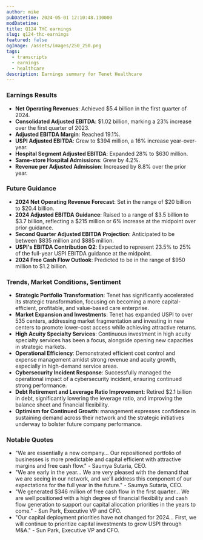 ```yaml
---
author: mike
pubDatetime: 2024-05-01 12:10:48.130000
modDatetime: 
title: Q124 THC earnings
slug: q124-thc-earnings
featured: false
ogImage: /assets/images/250_250.png
tags:
  - transcripts
  - earnings
  - healthcare
description: Earnings summary for Tenet Healthcare
---
```

### Earnings Results

- **Net Operating Revenues**: Achieved $5.4 billion in the first quarter of 2024.
- **Consolidated Adjusted EBITDA**: $1.02 billion, marking a 23% increase over the first quarter of 2023.
- **Adjusted EBITDA Margin**: Reached 19.1%.
- **USPI Adjusted EBITDA**: Grew to $394 million, a 16% increase year-over-year.
- **Hospital Segment Adjusted EBITDA**: Expanded 28% to $630 million.
- **Same-store Hospital Admissions**: Grew by 4.2%.
- **Revenue per Adjusted Admission**: Increased by 8.8% over the prior year.

### Future Guidance

- **2024 Net Operating Revenue Forecast**: Set in the range of $20 billion to $20.4 billion.
- **2024 Adjusted EBITDA Guidance**: Raised to a range of $3.5 billion to $3.7 billion, reflecting a $215 million or 6% increase at the midpoint over prior guidance.
- **Second Quarter Adjusted EBITDA Projection**: Anticipated to be between $835 million and $885 million.
- **USPI's EBITDA Contribution Q2**: Expected to represent 23.5% to 25% of the full-year USPI EBITDA guidance at the midpoint.
- **2024 Free Cash Flow Outlook**: Predicted to be in the range of $950 million to $1.2 billion.

### Trends, Market Conditions, Sentiment

- **Strategic Portfolio Transformation**: Tenet has significantly accelerated its strategic transformation, focusing on becoming a more capital-efficient, profitable, and value-based care enterprise.
- **Market Expansion and Investments**: Tenet has expanded USPI to over 535 centers, addressing market fragmentation and investing in new centers to promote lower-cost access while achieving attractive returns.
- **High Acuity Specialty Services**: Continuous investment in high acuity specialty services has been a focus, alongside opening new capacities in strategic markets.
- **Operational Efficiency**: Demonstrated efficient cost control and expense management amidst strong revenue and acuity growth, especially in high-demand service areas.
- **Cybersecurity Incident Response**: Successfully managed the operational impact of a cybersecurity incident, ensuring continued strong performance.
- **Debt Retirement and Leverage Ratio Improvement**: Retired $2.1 billion in debt, significantly lowering the leverage ratio, and improving the balance sheet and financial flexibility.
- **Optimism for Continued Growth**: management expresses confidence in sustaining demand across their network and the strategic initiatives underway to bolster future company performance.

### Notable Quotes

- "We are essentially a new company... Our repositioned portfolio of businesses is more predictable and capital efficient with attractive margins and free cash flow." - Saumya Sutaria, CEO.
- "We are early in the year... We are very pleased with the demand that we are seeing in our network, and we'll address this component of our expectations for the full year in the future." - Saumya Sutaria, CEO.
- "We generated $346 million of free cash flow in the first quarter... We are well positioned with a high degree of financial flexibility and cash flow generation to support our capital allocation priorities in the years to come." - Sun Park, Executive VP and CFO.
- "Our capital deployment priorities have not changed for 2024... First, we will continue to prioritize capital investments to grow USPI through M&A." - Sun Park, Executive VP and CFO.
